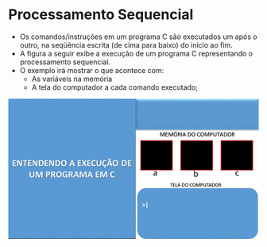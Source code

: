 # Processamento Sequencial
+ Os comandos/instruções em um programa C são executados um após o outro, na seqüência escrita (de cima para baixo) do início ao fim. 
+ A figura a seguir exibe a execução de um programa C representando o processamento sequencial.
+ O exemplo irá mostrar o que acontece com:
  - As variáveis na memória
  - A tela do computador a cada comando executado;

![programa](/markdowns/ExecucaoProgramac70.gif)
